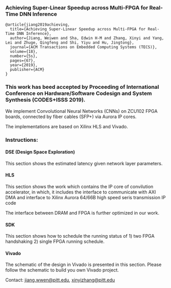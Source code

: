 ### Achieving Super-Linear Speedup across Multi-FPGA for Real-Time DNN Inference

```
@article{jiang2019achieving,
  title={Achieving Super-Linear Speedup across Multi-FPGA for Real-Time DNN Inference},
  author={Jiang, Weiwen and Sha, Edwin H-M and Zhang, Xinyi and Yang, Lei and Zhuge, Qingfeng and Shi, Yiyu and Hu, Jingtong},
  journal={ACM Transactions on Embedded Computing Systems (TECS)},
  volume={18},
  number={5s},
  pages={67},
  year={2019},
  publisher={ACM}
}
```
### This work has beed accepted by Proceeding of International Conference on Hardware/Software Codesign and System Synthesis (CODES+ISSS 2019).

We implement Convolutional Neural Networks (CNNs) on ZCU102 FPGA boards, connected by fiber cables (SFP+) via Aurora IP cores.

The implementations are based on Xilinx HLS and Vivado.

### Instructions:

#### DSE (Design Space Exploration)
This section shows the estimated latency given network layer parameters.

#### HLS
This section shows the work which contains the IP core of convilution accelerator, in which, it includes the interface to communicate with AXI DMA and interface to Xilinx Aurora 64/66B high speed seris transmission IP code

The interface between DRAM and FPGA is further optimized in our work.

#### SDK

This section shows how to schedule the running status of 1) two FPGA handshaking 2) single FPGA running schedule.

#### Vivado

The schematic of the design in Vivado is presented in this section. Please follow the schematic to build you own Vivado project.

Contact: jiang.wwen@pitt.edu, xinyizhang@pitt.edu

